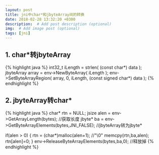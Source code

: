 ```yaml
---
layout: post
title: jni中char*和jbyteArray间的转换
date: 2018-02-28 13:32:20 +0300
description:  # Add post description (optional)
img:  # Add image post (optional)
tags: [jni]
---
```

## 1. char*转jbyteArray
{% highlight java %}
int32_t iLength = strlen( (const char*) data );
jbyteArray array = env->NewByteArray( iLength );
env->SetByteArrayRegion( array, 0, iLength, (const signed char*) data );
{% endhighlight %}
## 2. jbyteArray转char*
{% highlight java %}
char*   rtn  =   NULL;
jsize   alen =   env->GetArrayLength(bytes); //获取长度
jbyte*  ba   =   env->GetByteArrayElements(bytes,JNI_FALSE); //jbyteArray转为jbyte* 

if(alen   >   0)
{
    rtn   =   (char*)malloc(alen+1);         //"\0"
    memcpy(rtn,ba,alen);
    rtn[alen]=0;
}
env->ReleaseByteArrayElements(bytes,ba,0);  //释放掉
{% endhighlight %}